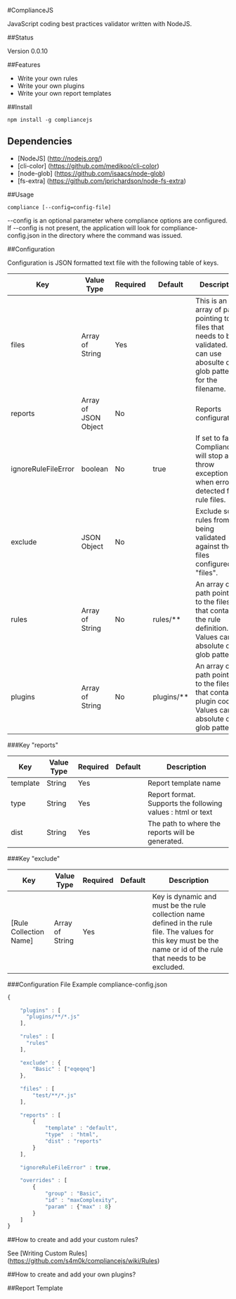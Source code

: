 #ComplianceJS

JavaScript coding best practices validator written with NodeJS.

##Status

Version 0.0.10

##Features

- Write your own rules
- Write your own plugins
- Write your own report templates

##Install

    npm install -g compliancejs

## Dependencies

- [NodeJS] (http://nodejs.org/)
- [cli-color] (https://github.com/medikoo/cli-color)
- [node-glob] (https://github.com/isaacs/node-glob)
- [fs-extra] (https://github.com/jprichardson/node-fs-extra)

##Usage

    compliance [--config=config-file]

--config  is an optional parameter where compliance options are configured.  If --config is not present, the application will look for compliance-config.json in the directory where the command was issued.




##Configuration

Configuration is JSON formatted text file with the following table of keys.

Key           | Value Type           |  Required | Default | Description
------------- | ---------------------|-----------|---------| -----------
files         | Array of String      | Yes       |         | This is an array of path pointing to the files that needs to be validated. You can use abosulte or glob pattern for the filename.
reports       | Array of JSON Object | No        |         | Reports configuration
ignoreRuleFileError | boolean | No|true|If set to false, ComplianceJS will stop and throw exception when error is detected from rule files.
exclude | JSON Object | No | | Exclude some rules from being validated against the files configured in "files".
rules | Array of String | No | rules/** | An array of path pointing to the files that contains the rule definition.  Values can be absolute or glob pattern.
plugins | Array of String | No | plugins/** | An array of path pointing to the files that contains plugin codes. Values can be absolute or glob pattern.

###Key "reports"

Key | Value Type | Required | Default | Description
--- |  ----------|  --------|   -------|   -----------
template | String | Yes | | Report template name
type | String | Yes | | Report format.  Supports the following values : html or text
dist | String | Yes | | The path to where the reports will be generated.

###Key "exclude"

Key | Value Type | Required | Default | Description 
----| -----------|----------|---------|------------
[Rule Collection Name] | Array of String | Yes | | Key is dynamic and must be the rule collection name defined in the rule file.  The values for this key must be the name or id of the rule that needs to be excluded.

###Configuration File Example
compliance-config.json
``` JavaScript
{
    
    "plugins" : [
      "plugins/**/*.js"
    ],
    
    "rules" : [
      "rules"
    ],
    
    "exclude" : {
        "Basic" : ["eqeqeq"]
    },
    
    "files" : [
        "test/**/*.js"
    ],
    
    "reports" : [
        {
            "template" : "default",
            "type"  : "html",
            "dist" : "reports"
        }
    ], 
    
    "ignoreRuleFileError" : true,
    
    "overrides" : [
        {
            "group" : "Basic", 
            "id" : "maxComplexity",
            "param" : {"max" : 8}
        }
    ]
}
```

##How to create and add your custom rules?

See [Writing Custom Rules] (https://github.com/s4m0k/compliancejs/wiki/Rules)

##How to create and add your own plugins?

##Report Template
